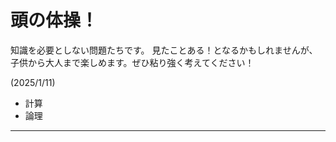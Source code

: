 # 頭の体操！

知識を必要としない問題たちです。
見たことある！となるかもしれませんが、子供から大人まで楽しめます。ぜひ粘り強く考えてください！

(2025/1/11)

- 計算
- 論理

---